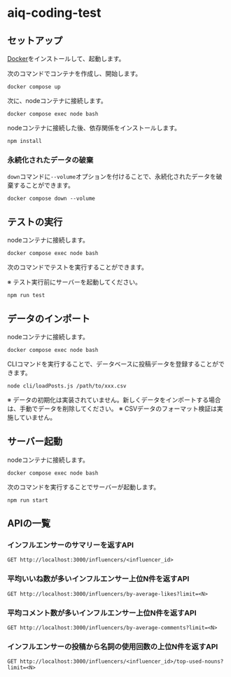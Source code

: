 # aiq-coding-test

## セットアップ

[Docker](https://www.docker.com/ja-jp/)をインストールして、起動します。

次のコマンドでコンテナを作成し、開始します。

```
docker compose up
```

次に、nodeコンテナに接続します。

```
docker compose exec node bash
```

nodeコンテナに接続した後、依存関係をインストールします。

```
npm install
```

### 永続化されたデータの破棄

`down`コマンドに`--volume`オプションを付けることで、永続化されたデータを破棄することができます。

```
docker compose down --volume
```

## テストの実行

nodeコンテナに接続します。

```
docker compose exec node bash
```

次のコマンドでテストを実行することができます。

※ テスト実行前にサーバーを起動してください。

```
npm run test
```

## データのインポート

nodeコンテナに接続します。

```
docker compose exec node bash
```

CLIコマンドを実行することで、データベースに投稿データを登録することができます。

```
node cli/loadPosts.js /path/to/xxx.csv
```

※ データの初期化は実装されていません。新しくデータをインポートする場合は、手動でデータを削除してください。
※ CSVデータのフォーマット検証は実施していません。

## サーバー起動

nodeコンテナに接続します。

```
docker compose exec node bash
```

次のコマンドを実行することでサーバーが起動します。

```
npm run start
```

## APIの一覧

### インフルエンサーのサマリーを返すAPI

`GET http://localhost:3000/influencers/<influencer_id>`

### 平均いいね数が多いインフルエンサー上位N件を返すAPI

`GET http://localhost:3000/influencers/by-average-likes?limit=<N>`

### 平均コメント数が多いインフルエンサー上位N件を返すAPI

`GET http://localhost:3000/influencers/by-average-comments?limit=<N>`

### インフルエンサーの投稿から名詞の使用回数の上位N件を返すAPI

`GET http://localhost:3000/influencers/<influencer_id>/top-used-nouns?limit=<N>`
